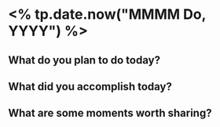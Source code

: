 # <% tp.date.now("MMMM Do, YYYY") %>

## What do you plan to do today?



## What did you accomplish today?



## What are some moments worth sharing?

